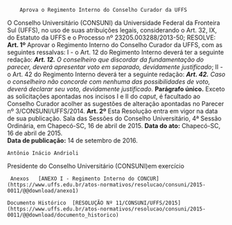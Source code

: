         Aprova o Regimento Interno do Conselho Curador da UFFS  

O Conselho Universitário (CONSUNI) da Universidade Federal da Fronteira Sul (UFFS), no uso de suas atribuições legais, considerando o Art. 32, IX, do Estatuto da UFFS e o Processo nº 23205.003288/2013-50;   RESOLVE:   **Art. 1º** Aprovar o Regimento Interno do Conselho Curador da UFFS, com as seguintes ressalvas: I - o Art. 12 do Regimento Interno deverá ter a seguinte redação: ***Art. 12.*** *O conselheiro que discordar da fundamentação do parecer, deverá apresentar voto em separado, devidamente justificado*; II - o Art. 42 do Regimento Interno deverá ter a seguinte redação: ***Art. 42.*** *Caso o conselheiro não concorde com nenhuma das possibilidades de voto, deverá declarar seu voto, devidamente justificado.* **Parágrafo único.** Exceto as solicitações apontadas nos incisos I e II do *caput*, é facultado ao Conselho Curador acolher as sugestões de alteração apontadas no Parecer nº 3/CONSUNI/UFFS/2014.   **Art. 2º** Esta Resolução entra em vigor na data de sua publicação.   Sala das Sessões do Conselho Universitário, 4ª Sessão Ordinária, em Chapecó-SC, 16 de abril de 2015.   **Data do ato:** Chapecó-SC, 16 de abril de 2015.   
 **Data de publicação:**  14 de setembro de 2016. 

    Antônio Inácio Andrioli   
 Presidente do Conselho Universitário (CONSUNI)em exercício 

     Anexos   [ANEXO I - Regimento Interno do CONCUR](https://www.uffs.edu.br/atos-normativos/resolucao/consuni/2015-0011/@@download/anexo1)  

    Documento Histórico  [RESOLUÇÃO Nº 11/CONSUNI/UFFS/2015](https://www.uffs.edu.br/atos-normativos/resolucao/consuni/2015-0011/@@download/documento_historico)     
      